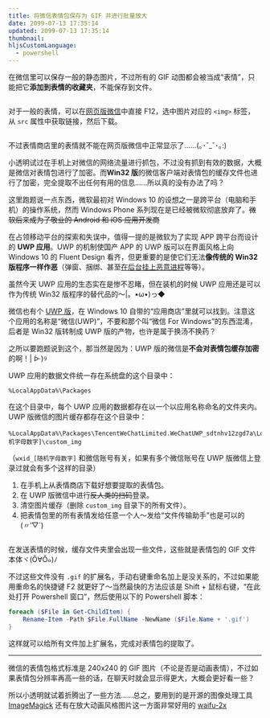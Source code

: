 ```yaml
---
title: 将微信表情包保存为 GIF 并进行批量放大
date: 2099-07-13 17:35:14
updated: 2099-07-13 17:35:14
thumbnail:
hljsCustomLanguage:
  - powershell
---
```


在微信里可以保存一般的静态图片，不过所有的 GIF 动图都会被当成“表情”，只能把它**添加到表情的收藏夹**，不能保存到文件。

<img data-src-webp="https://ae01.alicdn.com/kf/Uf8b3f482c790480493cf1ac8b5b9477c2.jpg" data-src="https://ae01.alicdn.com/kf/HTB1DR2zSXzqK1RjSZFC762bxVXax.png">

对于一般的表情，可以在[网页版微信](https://wx.qq.com/)中直接 F12，选中图片对应的 `<img>` 标签，从 `src` 属性中获取链接，然后下载。

<img data-src-webp="C:\Users\Admin\Desktop\HTB1oPfzSa6qK1RjSZFm7600PFXaQ.webp" data-src="https://ae01.alicdn.com/kf/HTB1oPfzSa6qK1RjSZFm7600PFXaQ.png">

不过表情商店里的表情就不能在网页版微信中正常显示了……(｡･ˇ\_ˇ･｡:)

小透明试过在手机上对微信的网络流量进行抓包，不过没有抓到有效的数据，大概是微信对表情包进行了加密。而**Win32 版**的微信客户端对表情包的缓存文件也进行了加密，完全提取不出任何有用的信息……所以真的没有办法了吗？

这里跑题说一点东西，微软最初对 Windows 10 的设想之一是跨平台（电脑和手机）的操作系统，然而 Windows Phone 系列现在是已经被微软彻底放弃了。~~微软后来成为了敬业的 Android 和 iOS 应用开发商~~

在占领移动平台的探索和失误中，值得一提的是微软为了实现 APP 跨平台而设计的 **UWP 应用**。UWP 的机制使国产 APP 的 UWP 版可以在界面风格上向 Windows 10 的 Fluent Design 看齐，但更重要的是使它们无法**像传统的 Win32 版程序一样作恶**（弹窗、捆绑、甚至[在后台挂上恶意进程](https://www.zhihu.com/question/264625793)等等）。

虽然今天 UWP 应用的生态实在是惨不忍睹，但在装机的时候 UWP 应用还是可以作为传统 Win32 版程序的替代品的～|。•ω•)っ◆

微信也有个 [UWP 版](https://www.microsoft.com/zh-cn/p/%E5%BE%AE%E4%BF%A1-uwp/9nrj2w1gnl09)，在 Windows 10 自带的“应用商店”里就可以找到。注意这个应用的名称是“微信(UWP)”，不要和那个叫“微信 For Windows”的东西混淆，后者是 Win32 版转制成 UWP 版的产物，也许是属于换汤不换药？

之所以要跑题说到这个，那当然是因为：UWP 版的微信是**不会对表情包缓存加密**的啊！| ᐕ)୨

UWP 应用的数据文件统一存在系统盘的这个目录中：

```plaintext
%LocalAppData%\Packages
```

在这个目录中，每个 UWP 应用的数据都存在以一个以应用名称命名的文件夹内。UWP 版微信的图片缓存都存在这个目录中：

```plaintext
%LocalAppData%\Packages\TencentWeChatLimited.WeChatUWP_sdtnhv12zgd7a\LocalState\mmstorage\wxid_[随机字母数字]\custom_img
```

（`wxid_[随机字母数字]` 和微信账号有关，如果有多个微信账号在 UWP 版微信上登录过就会有多个这样的目录）

1. 在手机上从表情商店下载好想要提取的表情包。
2. 在 UWP 版微信中进行~~反人类的扫码~~登录。
3. 清空图片缓存（删除 `custom_img` 目录下的所有文件）。
4. 把表情包里的所有表情发给任意一个人～发给“文件传输助手”也是可以的(〃′▽`)

<img data-src-webp="https://ae01.alicdn.com/kf/U01de6340095c4940b701cc763c483cafs.jpg" data-src="https://ae01.alicdn.com/kf/HTB1jbA5SmrqK1RjSZK9760yypXa8.png">

在发送表情的时候，缓存文件夹里会出现一些文件，这些就是表情包的 GIF 文件本体ヾ(Ő∀Ő๑)ﾉ

不过这些文件没有 `.gif` 的扩展名，手动右键重命名加上是没关系的，不过如果能用重命名的快捷键 F2 就更好了～当然最快的方法应该是 Shift + 鼠标右键，“在此处打开 Powershell 窗口”，然后使用以下的 Powershell 脚本：

```powershell
foreach ($File in Get-ChildItem) {
    Rename-Item -Path $File.FullName -NewName ($File.Name + '.gif')
}
```

这样就可以给所有文件加上扩展名，完成对表情包的提取了。

---

微信的表情包格式标准是 240x240 的 GIF 图片（不论是否是动画表情），不过如果表情包分辨率再高一些的话，在聊天时就会显示得更大，大概会更好看一些？

所以小透明就试着折腾出了一些方法……总之，要用到的是开源的图像处理工具 [ImageMagick](https://imagemagick.org) 还有在放大动画风格图片这一方面非常好用的 [waifu-2x](https://github.com/lltcggie/waifu2x-caffe)